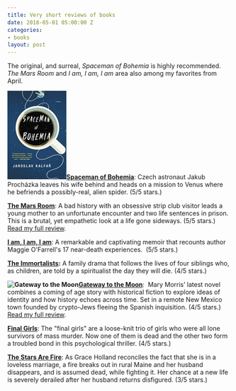 ```yaml
---
title: Very short reviews of books
date: 2018-05-01 05:00:00 Z
categories:
- books
layout: post
---
```


The original, and surreal, _Spaceman of Bohemia_ is highly recommended. _The Mars Room_ and _I am, I am, I am_ area also among my favorites from April.

![](/assets/images/51F5xcar7mL-133x200.jpg)[**Spaceman of Bohemia**](https://amzn.to/2JB7e9w): Czech astronaut Jakub Procházka leaves his wife behind and heads on a mission to Venus where he befriends a possibly-real, alien spider. (5/5 stars.)

[**The Mars Room**](https://amzn.to/2FbAIaX): A bad history with an obsessive strip club visitor leads a young mother to an unfortunate encounter and two life sentences in prison. This is a brutal, yet empathetic look at a life gone sideways. (5/5 stars.) [Read my full review](https://kenbooth.net/review-the-mars-room/).

[**I am, I am, I am**](https://amzn.to/2Fe9EaL): A remarkable and captivating memoir that recounts author Maggie O'Farrell's 17 near-death experiences.  (5/5 stars.)

**[The Immortalists](https://amzn.to/2HajYXf):** A family drama that follows the lives of four siblings who, as children, are told by a spiritualist the day they will die. (4/5 stars.)

**![Gateway to the Moon](images/61eWMuiJyqL._SY346_-134x200.jpg)[Gateway to the Moon](https://amzn.to/2qJ2gzc)**:  Mary Morris’ latest novel combines a coming of age story with historical fiction to explore ideas of identity and how history echoes across time. Set in a remote New Mexico town founded by crypto-Jews fleeing the Spanish inquisition. (4/5 stars.) [Read my full review](https://kenbooth.net/review-gateway-to-the-moon/).

[**Final Girls**](https://amzn.to/2qjoZRX): The "final girls" are a loose-knit trio of girls who were all lone survivors of mass murder. Now one of them is dead and the other two form a troubled bond in this psychological thriller. (4/5 stars.)

[**The Stars Are Fire**](https://amzn.to/2qhGn9Z): As Grace Holland reconciles the fact that she is in a loveless marriage, a fire breaks out in rural Maine and her husband disappears, and is assumed dead, while fighting it. Her chance at a new life is severely derailed after her husband returns disfigured. (3/5 stars.)
